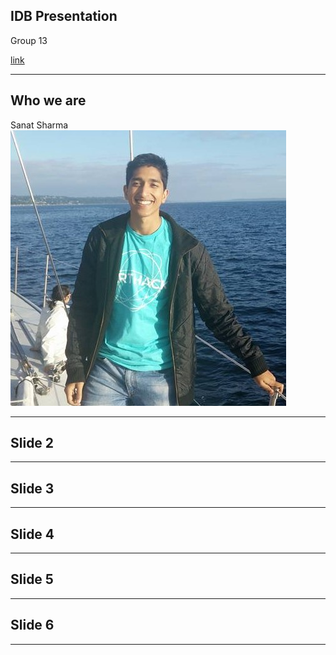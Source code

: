 ## IDB Presentation
Group 13

[link](https:allthegreatshows.com)

---

## Who we are

Sanat Sharma
![Logo](/sanat.jpg)

---

## Slide 2

---

## Slide 3

---

## Slide 4

---

## Slide 5

---

## Slide 6

---